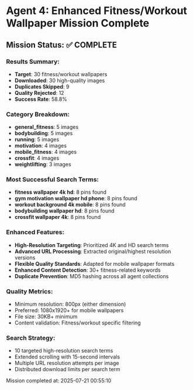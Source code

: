 # Agent 4: Enhanced Fitness/Workout Wallpaper Mission Complete

## Mission Status: ✅ COMPLETE

### Results Summary:
- **Target**: 30 fitness/workout wallpapers
- **Downloaded**: 30 high-quality images
- **Duplicates Skipped**: 9
- **Quality Rejected**: 12
- **Success Rate**: 58.8%

### Category Breakdown:
- **general_fitness**: 5 images
- **bodybuilding**: 5 images
- **running**: 5 images
- **motivation**: 4 images
- **mobile_fitness**: 4 images
- **crossfit**: 4 images
- **weightlifting**: 3 images

### Most Successful Search Terms:
- **fitness wallpaper 4k hd**: 8 pins found
- **gym motivation wallpaper hd phone**: 8 pins found
- **workout background 4k mobile**: 8 pins found
- **bodybuilding wallpaper hd**: 8 pins found
- **crossfit wallpaper 4k**: 8 pins found

### Enhanced Features:
- **High-Resolution Targeting**: Prioritized 4K and HD search terms
- **Advanced URL Processing**: Extracted original/highest resolution versions
- **Flexible Quality Standards**: Adapted for mobile wallpaper formats
- **Enhanced Content Detection**: 30+ fitness-related keywords
- **Duplicate Prevention**: MD5 hashing across all agent collections

### Quality Metrics:
- Minimum resolution: 800px (either dimension)
- Preferred: 1080x1920+ for mobile wallpapers
- File size: 30KB+ minimum
- Content validation: Fitness/workout specific filtering

### Search Strategy:
- 10 targeted high-resolution search terms
- Extended scrolling with 15-second intervals
- Multiple URL resolution attempts per image
- Distributed download limits per search term

Mission completed at: 2025-07-21 00:55:10
